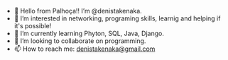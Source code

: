 - 👋 Hello from Palhoça!! I’m @denistakenaka.
- 👀 I’m interested in networking, programing skills, learnig and helping if it's possible! 
- 🌱 I’m currently learning Phyton, SQL, Java, Django. 
- 💞️ I’m looking to collaborate on programming. 
- 📫 How to reach me: denistakenaka@gmail.com 
